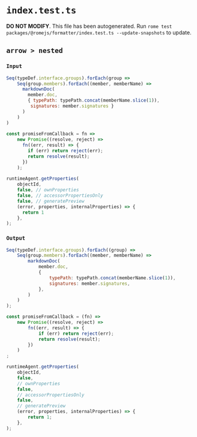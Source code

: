 # `index.test.ts`

**DO NOT MODIFY**. This file has been autogenerated. Run `rome test packages/@romejs/formatter/index.test.ts --update-snapshots` to update.

## `arrow > nested`

### `Input`

```javascript
Seq(typeDef.interface.groups).forEach(group =>
    Seq(group.members).forEach((member, memberName) =>
      markdownDoc(
        member.doc,
        { typePath: typePath.concat(memberName.slice(1)),
         signatures: member.signatures }
      )
    )
)
  
const promiseFromCallback = fn =>
    new Promise((resolve, reject) =>
      fn((err, result) => {
        if (err) return reject(err);
        return resolve(result);
      })
    );
  
runtimeAgent.getProperties(
    objectId,
    false, // ownProperties
    false, // accessorPropertiesOnly
    false, // generatePreview
    (error, properties, internalProperties) => {
      return 1
    },
);
```

### `Output`

```javascript
Seq(typeDef.interface.groups).forEach((group) =>
	Seq(group.members).forEach((member, memberName) =>
		markdownDoc(
			member.doc,
			{
				typePath: typePath.concat(memberName.slice(1)),
				signatures: member.signatures,
			},
		)
	)
);

const promiseFromCallback = (fn) =>
	new Promise((resolve, reject) =>
		fn((err, result) => {
			if (err) return reject(err);
			return resolve(result);
		})
	)
;

runtimeAgent.getProperties(
	objectId,
	false,
	// ownProperties
	false,
	// accessorPropertiesOnly
	false,
	// generatePreview
	(error, properties, internalProperties) => {
		return 1;
	},
);

```
